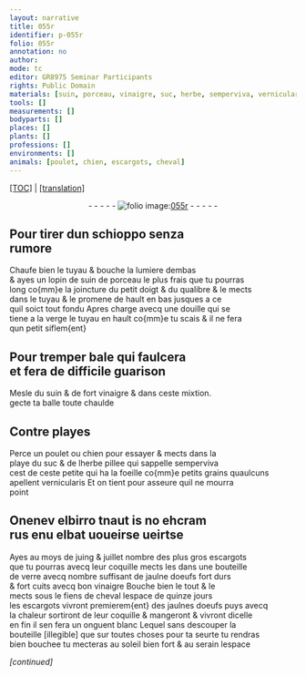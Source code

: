 ```yaml
---
layout: narrative
title: 055r
identifier: p-055r
folio: 055r
annotation: no
author:
mode: tc
editor: GR8975 Seminar Participants
rights: Public Domain
materials: [suin, porceau, vinaigre, suc, herbe, semperviva, vernicularis, verre, jaulne doeufs, fiens de cheval, jaulnes doeufs]
tools: []
measurements: []
bodyparts: []
places: []
plants: []
professions: []
environments: []
animals: [poulet, chien, escargots, cheval]
---
```


<p><a href="{{ site.baseurl }}/diplomatic/" target="_blank">[TOC]</a> | <a href="{{ site.baseurl }}/texts/p-055r_tl/ target="_blank"">[translation]</a></p><div class="folio" align="center">- - - - - <a href="http://gallica.bnf.fr/ark:/12148/btv1b9059316c/f115.item" target="_blank"><img src="https://cu-mkp.github.io/2017-workshop-edition/assets/photo-icon.png" alt="folio image: " style="display:inline-block; margin-bottom:-3px;"/>055r</a> - - - - - </div>  
  

## Pour tirer dun schioppo senza<br/> rumore

 
Chaufe bien le tuyau & bouche la lumiere dembas<br/> & ayes un lopin de <span class="m">suin</span> de <span class="m">porceau</span> le plus frais que tu pourras<br/> long co{mm}e la joincture du petit doigt & du qualibre & le mects<br/> dans le tuyau & le promene de hault en bas jusques a ce<br/> quil soict tout fondu Apres charge avecq une douille qui se<br/> tiene a la verge le tuyau en hault co{mm}e tu scais & il ne fera<br/> qun petit siflem{ent}
 
 
  

## Pour tremper bale qui faulcera<br/> et fera de difficile guarison

 
Mesle du <span class="m">suin</span> & de fort <span class="m">vinaigre</span> & dans ceste mixtion.<br/> gecte ta balle toute chaulde
 
 
  

## Contre playes

 
Perce un <span class="al">poulet</span> ou <span class="al">chien</span> pour essayer & mects dans la<br/> playe du <span class="m">suc</span> & de l<span class="m">herbe</span> pillee qui sappelle <span class="m">semperviva</span><br/> cest de ceste petite qui ha la foeille co{mm}e petits grains quaulcuns<br/> apellent <span class="m">vernicularis</span> Et on tient pour asseure quil ne mourra<br/> point
 
 
  

## Onenev elbirro tnaut is no ehcram<br/> rus enu elbat uo<span class="del">ueirse</span> ueirtse

 
Ayes au moys de juing & juillet nombre des plus gros <span class="al">escargots</span><br/> que tu pourras avecq leur coquille mects les dans une bouteille<br/> de <span class="m">verre</span> avecq nombre suffisant de <span class="m">jaulne doeufs</span> fort durs<br/> & fort cuits avecq bon <span class="m">vinaigre</span> Bouche bien le tout & le<br/> mects sous le <span class="m">fiens de <span class="al">cheval</span></span> lespace de quinze jours<br/> les <span class="al">escargots</span> vivront premierem{ent} des <span class="m">jaulnes doeufs</span> puys avecq<br/> la chaleur sortiront de leur coquille & mangeront & vivront dicelle<br/> en fin il sen fera un onguent blanc Lequel sans descouper la<br/> bouteille <span class="del">[illegible]</span> que sur toutes choses pour ta seurte tu rendras<br/> bien bouchee tu mecteras au soleil bien fort & au serain lespace
 
*[continued]*
 
